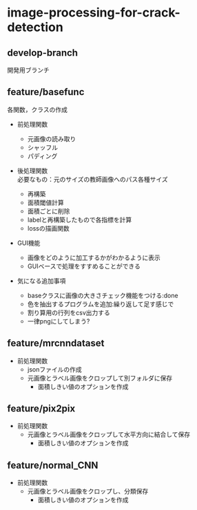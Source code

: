 # image-processing-for-crack-detection

## develop-branch
開発用ブランチ

## feature/basefunc
各関数，クラスの作成
- 前処理関数
  - 元画像の読み取り
  - シャッフル
  - パディング
- 後処理関数  
  必要なもの：元のサイズの教師画像へのパス各種サイズ
  - 再構築
  - 面積閾値計算
  - 面積ごとに削除
  - labelと再構築したもので各指標を計算
  - lossの描画関数
- GUI機能
  - 画像をどのように加工するかがわかるように表示
  - GUIベースで処理をすすめることができる

- 気になる追加事項
  - baseクラスに画像の大きさチェック機能をつける:done
  - 色を抽出するプログラムを追加:繰り返して足す感じで
  - 割り算用の行列をcsv出力する
  - 一律pngにしてしまう?

## feature/mrcnndataset
- 前処理関数
  - jsonファイルの作成
  - 元画像とラベル画像をクロップして別フォルダに保存
    - 面積しきい値のオプションを作成

## feature/pix2pix
- 前処理関数
  - 元画像とラベル画像をクロップして水平方向に結合して保存
    - 面積しきい値のオプションを作成

## feature/normal_CNN
- 前処理関数
  - 元画像とラベル画像をクロップし、分類保存
    - 面積しきい値のオプションを作成

